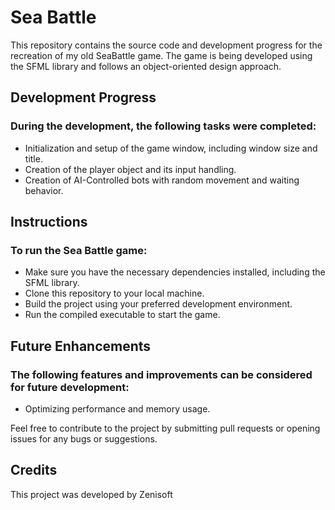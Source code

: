 # Sea Battle
This repository contains the source code and development progress for the recreation of my old SeaBattle game. The game is being developed using the SFML library and follows an object-oriented design approach.

## Development Progress
### During the development, the following tasks were completed:

- Initialization and setup of the game window, including window size and title.
- Creation of the player object and its input handling.
- Creation of AI-Controlled bots with random movement and waiting behavior.

## Instructions
### To run the Sea Battle game:

- Make sure you have the necessary dependencies installed, including the SFML library.
- Clone this repository to your local machine.
- Build the project using your preferred development environment.
- Run the compiled executable to start the game.

## Future Enhancements
### The following features and improvements can be considered for future development:

- Optimizing performance and memory usage.

Feel free to contribute to the project by submitting pull requests or opening issues for any bugs or suggestions.

## Credits
This project was developed by Zenisoft
